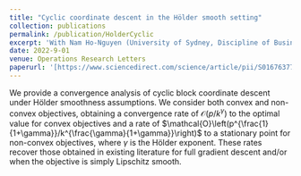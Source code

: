 ```yaml
---
title: "Cyclic coordinate descent in the Hölder smooth setting"
collection: publications
permalink: /publication/HolderCyclic
excerpt: 'With Nam Ho-Nguyen (University of Sydney, Discipline of Business Analytics)'
date: 2022-9-01
venue: Operations Research Letters
paperurl: '[https://www.sciencedirect.com/science/article/pii/S0167637722000712]'
---
```


We provide a convergence analysis of cyclic block coordinate descent under Hölder smoothness assumptions. We consider both convex and non-convex objectives, obtaining a convergence rate of $\mathcal{O}\left(p/k^\gamma\right)$ to the optimal value for convex objectives and a rate of $\mathcal{O}\left(p^{\frac{1}{1+\gamma}}/k^{\frac{\gamma}{1+\gamma}}\right)$ to a stationary point for non-convex objectives, where $\gamma$ is the Hölder exponent. These rates recover those obtained in existing literature for full gradient descent and/or when the objective is simply Lipschitz smooth.
